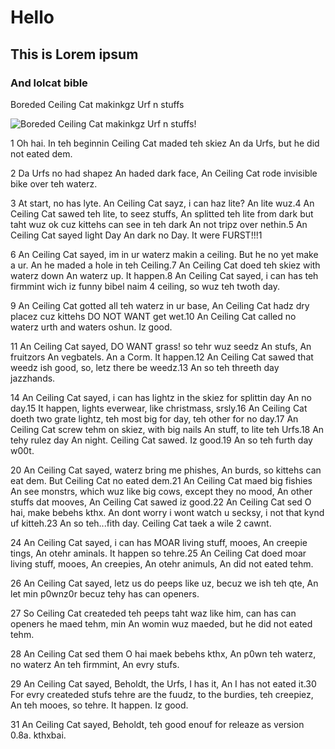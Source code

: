 # Hello

## This is Lorem ipsum

### And lolcat bible

Boreded Ceiling Cat makinkgz Urf n stuffs

![Boreded Ceiling Cat makinkgz Urf n stuffs!](https://i.pinimg.com/originals/70/0e/c3/700ec32746a59f84efd263ba9ca5def5.jpg "Boreded Ceiling Cat makinkgz Urf n stuffs")

1 Oh hai. In teh beginnin Ceiling Cat maded teh skiez An da Urfs, but he did not eated dem.

2 Da Urfs no had shapez An haded dark face, An Ceiling Cat rode invisible bike over teh waterz.

3 At start, no has lyte. An Ceiling Cat sayz, i can haz lite? An lite wuz.4 An Ceiling Cat sawed teh lite, to seez stuffs, An splitted teh lite from dark but taht wuz ok cuz kittehs can see in teh dark An not tripz over nethin.5 An Ceiling Cat sayed light Day An dark no Day. It were FURST!!!1

6 An Ceiling Cat sayed, im in ur waterz makin a ceiling. But he no yet make a ur. An he maded a hole in teh Ceiling.7 An Ceiling Cat doed teh skiez with waterz down An waterz up. It happen.8 An Ceiling Cat sayed, i can has teh firmmint wich iz funny bibel naim 4 ceiling, so wuz teh twoth day.

9 An Ceiling Cat gotted all teh waterz in ur base, An Ceiling Cat hadz dry placez cuz kittehs DO NOT WANT get wet.10 An Ceiling Cat called no waterz urth and waters oshun. Iz good.

11 An Ceiling Cat sayed, DO WANT grass! so tehr wuz seedz An stufs, An fruitzors An vegbatels. An a Corm. It happen.12 An Ceiling Cat sawed that weedz ish good, so, letz there be weedz.13 An so teh threeth day jazzhands.

14 An Ceiling Cat sayed, i can has lightz in the skiez for splittin day An no day.15 It happen, lights everwear, like christmass, srsly.16 An Ceiling Cat doeth two grate lightz, teh most big for day, teh other for no day.17 An Ceiling Cat screw tehm on skiez, with big nails An stuff, to lite teh Urfs.18 An tehy rulez day An night. Ceiling Cat sawed. Iz good.19 An so teh furth day w00t.

20 An Ceiling Cat sayed, waterz bring me phishes, An burds, so kittehs can eat dem. But Ceiling Cat no eated dem.21 An Ceiling Cat maed big fishies An see monstrs, which wuz like big cows, except they no mood, An other stuffs dat mooves, An Ceiling Cat sawed iz good.22 An Ceiling Cat sed O hai, make bebehs kthx. An dont worry i wont watch u secksy, i not that kynd uf kitteh.23 An so teh...fith day. Ceiling Cat taek a wile 2 cawnt.

24 An Ceiling Cat sayed, i can has MOAR living stuff, mooes, An creepie tings, An otehr aminals. It happen so tehre.25 An Ceiling Cat doed moar living stuff, mooes, An creepies, An otehr animuls, An did not eated tehm.

26 An Ceiling Cat sayed, letz us do peeps like uz, becuz we ish teh qte, An let min p0wnz0r becuz tehy has can openers.

27 So Ceiling Cat createded teh peeps taht waz like him, can has can openers he maed tehm, min An womin wuz maeded, but he did not eated tehm.

28 An Ceiling Cat sed them O hai maek bebehs kthx, An p0wn teh waterz, no waterz An teh firmmint, An evry stufs.

29 An Ceiling Cat sayed, Beholdt, the Urfs, I has it, An I has not eated it.30 For evry createded stufs tehre are the fuudz, to the burdies, teh creepiez, An teh mooes, so tehre. It happen. Iz good.

31 An Ceiling Cat sayed, Beholdt, teh good enouf for releaze as version 0.8a. kthxbai.

##
